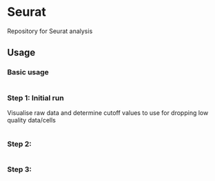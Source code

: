 # Seurat
Repository for Seurat analysis

## Usage  
### Basic usage      
```Rscript  seurat.R -i input_dir/ -o output_dir/ --project_name 'custom_project_name'     
```  
### Step 1: Initial run  
Visualise raw data and determine cutoff values to use for dropping low quality  data/cells  
```Rscript  seurat.R -i input_dir/ -o output_dir/ --project_name 'custom_project_name' --visualise_rawdata  
```  
### Step 2:   
```Rscript seurat.R  -i input_dir/ -o output_dir/ --nFeature_RNA_min custom_value --nFeature_RNA_max custom_value --percent.mt custom_value --project_name 'custom_project_name'   
```  
### Step 3:  



